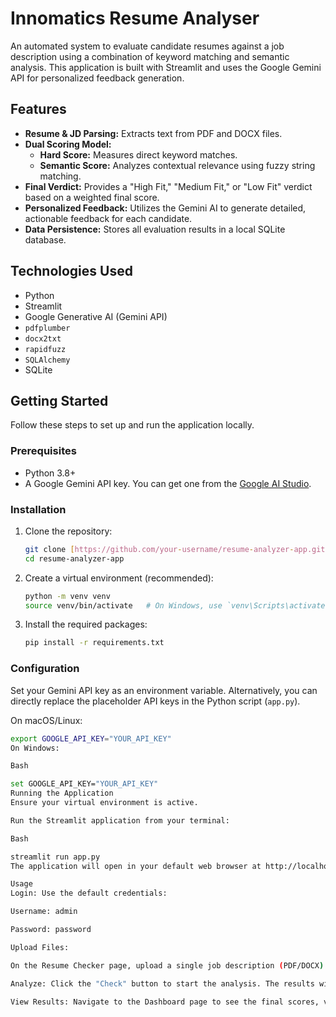 
# Innomatics Resume Analyser

An automated system to evaluate candidate resumes against a job description using a combination of keyword matching and semantic analysis. This application is built with Streamlit and uses the Google Gemini API for personalized feedback generation.

## Features

-   **Resume & JD Parsing:** Extracts text from PDF and DOCX files.
-   **Dual Scoring Model:**
    -   **Hard Score:** Measures direct keyword matches.
    -   **Semantic Score:** Analyzes contextual relevance using fuzzy string matching.
-   **Final Verdict:** Provides a "High Fit," "Medium Fit," or "Low Fit" verdict based on a weighted final score.
-   **Personalized Feedback:** Utilizes the Gemini AI to generate detailed, actionable feedback for each candidate.
-   **Data Persistence:** Stores all evaluation results in a local SQLite database.

## Technologies Used

-   Python
-   Streamlit
-   Google Generative AI (Gemini API)
-   `pdfplumber`
-   `docx2txt`
-   `rapidfuzz`
-   `SQLAlchemy`
-   SQLite

## Getting Started

Follow these steps to set up and run the application locally.

### Prerequisites

-   Python 3.8+
-   A Google Gemini API key. You can get one from the [Google AI Studio](https://aistudio.google.com/app/apikey).
 
### Installation

1.  Clone the repository:
    ```bash
    git clone [https://github.com/your-username/resume-analyzer-app.git](https://github.com/your-username/resume-analyzer-app.git)
    cd resume-analyzer-app
    ```

2.  Create a virtual environment (recommended):
    ```bash
    python -m venv venv
    source venv/bin/activate   # On Windows, use `venv\Scripts\activate`
    ```

3.  Install the required packages:
    ```bash
    pip install -r requirements.txt
    ```

### Configuration

Set your Gemini API key as an environment variable. Alternatively, you can directly replace the placeholder API keys in the Python script (`app.py`).

On macOS/Linux:
```bash
export GOOGLE_API_KEY="YOUR_API_KEY"
On Windows:

Bash

set GOOGLE_API_KEY="YOUR_API_KEY"
Running the Application
Ensure your virtual environment is active.

Run the Streamlit application from your terminal:

Bash

streamlit run app.py
The application will open in your default web browser at http://localhost:8501.

Usage
Login: Use the default credentials:

Username: admin

Password: password

Upload Files:

On the Resume Checker page, upload a single job description (PDF/DOCX) and one or more resumes (PDF/DOCX).

Analyze: Click the "Check" button to start the analysis. The results will be saved to a local database (results.db).

View Results: Navigate to the Dashboard page to see the final scores, verdicts, and detailed feedback for each candidate.